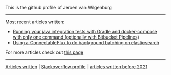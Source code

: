 This is the github profile of Jeroen van Wilgenburg

---
Most recent articles written:

- [Running your java integration tests with Gradle and docker-compose with only one command (optionally with Bitbucket Pipelines)
  ](https://vanwilgenburg.wordpress.com/2020/09/02/docker-compose-gradle-bitbucket/)
- [Using a ConnectableFlux to do background batching on elasticsearch](https://vanwilgenburg.wordpress.com/2020/01/09/connectableflux-with-elasticsearch/)

For more articles check out [this page](http://jvwilge.github.io)

---

[Articles written](http://jvwilge.github.io) | [Stackoverflow profile](https://stackoverflow.com/users/833009/jvwilge) | [articles written before 2021](https://vanwilgenburg.wordpress.com/)